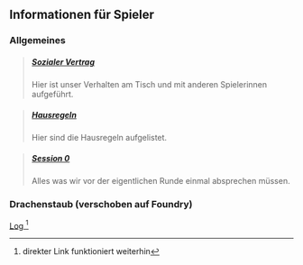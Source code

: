 <head>
  <link rel="shortcut icon" href="https://media.dndbeyond.com/images/web/favicon.png" />
</head>

## Informationen für Spieler

### Allgemeines

> ##### [Sozialer Vertrag](./sozialvertrag.md)
> 
> Hier ist unser Verhalten am Tisch und mit anderen Spielerinnen aufgeführt.

> ##### [Hausregeln](./hausregeln.md)
>
> Hier sind die Hausregeln aufgelistet.

> ##### [Session 0](./session0.md)
>
> Alles was wir vor der eigentlichen Runde einmal absprechen müssen.

<!-- 
### Too Infinty

Hier liegt der Primer und sonstige Informationen zu der **Too Infinity Campagne**

[Primer](./to-infinity/primer.md)

[Captains Log](./to-infinity/captains-log.md)
-->

### Drachenstaub (verschoben auf Foundry)

<u> Log [^1] </u>

[^1]: direkter Link funktioniert weiterhin

<!-- [Log](./drachenstaub/log.md) -->